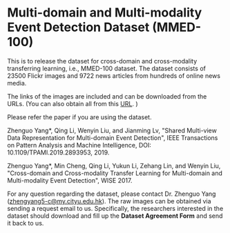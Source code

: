 # Multi-domain and Multi-modality Event Detection Dataset (MMED-100)
This is to release the dataset for cross-domain and cross-modality transferring learning, i.e., MMED-100 dataset. The dataset consists of 23500 Flickr images and 9722 news articles from hundreds of online news media.

The links of the images are included and can be downloaded from the URLs. (You can also obtain all from this [URL](https://mail2gduteducn-my.sharepoint.com/:f:/g/personal/2111605074_mail2_gdut_edu_cn/En8k14FD9yFIrxivdHd6dxkBaAC_0Pv8AzOpoUZ8r2c60A?e=NFjRXx).
)

Please refer the paper if you are using the dataset.

Zhenguo Yang*, Qing Li, Wenyin Liu, and Jianming Lv, "Shared Multi-view Data Representation for Multi-domain Event Detection", IEEE Transactions on Pattern Analysis and Machine Intelligence, DOI: 10.1109/TPAMI.2019.2893953, 2019.

Zhenguo Yang*, Min Cheng, Qing Li, Yukun Li, Zehang Lin, and Wenyin Liu, "Cross-domain and Cross-modality Transfer Learning for Multi-domain and Multi-modality Event Detection", WISE 2017.

For any question regarding the dataset, please contact Dr. Zhenguo Yang (zhengyang5-c@my.cityu.edu.hk). The raw images can be obtained via sending a request email to us. Specifically, the researchers interested in the dataset should download and fill up the **Dataset Agreement Form** and send it back to us.

